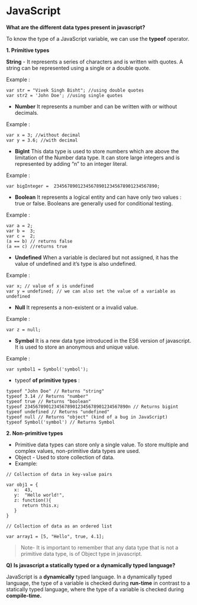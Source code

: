 # JavaScript

**What are the different data types present in javascript?**

To know the type of a JavaScript variable, we can use the **typeof** operator.

**1. Primitive types**

**String** - It represents a series of characters and is written with quotes. A string can be represented using a single or a double quote.

Example :

```
var str = "Vivek Singh Bisht"; //using double quotes
var str2 = 'John Doe'; //using single quotes
```

- **Number** It represents a number and can be written with or without decimals.

Example :

```
var x = 3; //without decimal
var y = 3.6; //with decimal
```

- **BigInt** This data type is used to store numbers which
are above the limitation of the Number data type. It can store large
integers and is represented by adding “n” to an integer literal.

Example :

```
var bigInteger =  234567890123456789012345678901234567890;
```

- **Boolean** It represents a logical entity and can have
only two values : true or false. Booleans are generally used for
conditional testing.

Example :

```
var a = 2;
var b =  3;
var c =  2;
(a == b) // returns false
(a == c) //returns true
```

- **Undefined** When a variable is declared but not assigned, it has the value of undefined and it’s type is also undefined.

Example :

```
var x; // value of x is undefined
var y = undefined; // we can also set the value of a variable as undefined
```

- **Null** It represents a non-existent or a invalid value.

Example :

```
var z = null;
```

- **Symbol** It is a new data type introduced in the ES6 version of javascript. It is used to store an anonymous and unique value.

Example :

```
var symbol1 = Symbol('symbol');
```

- typeof **of primitive types** :

```
typeof "John Doe" // Returns "string"
typeof 3.14 // Returns "number"
typeof true // Returns "boolean"
typeof 234567890123456789012345678901234567890n // Returns bigint
typeof undefined // Returns "undefined"
typeof null // Returns "object" (kind of a bug in JavaScript)
typeof Symbol('symbol') // Returns Symbol
```

**2. Non-primitive types**

- Primitive data types can store only a single value. To store multiple and complex values, non-primitive data types are used.
- Object - Used to store collection of data.
- Example:

```
// Collection of data in key-value pairs

var obj1 = {
   x:  43,
   y:  "Hello world!",
   z: function(){
      return this.x;
   }
}

// Collection of data as an ordered list

var array1 = [5, "Hello", true, 4.1];
```

> Note- It is important to remember that any data type that is not a primitive data type, is of Object type in javascript.
> 

**Q)** **Is javascript a statically typed or a dynamically typed language?**

JavaScript is a **dynamically** typed language. In a dynamically typed language, the type of a variable is checked during **run-time** 
in contrast to a statically typed language, where the type of a variable is checked during **compile-time.**